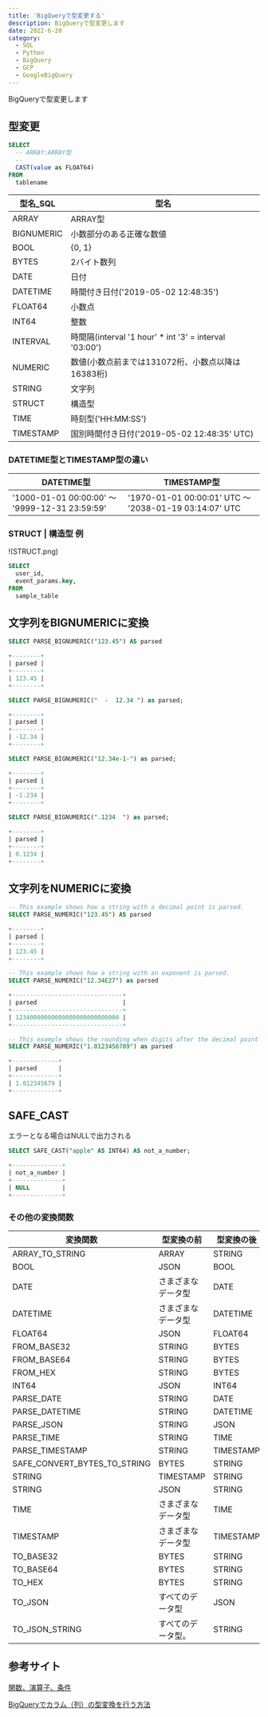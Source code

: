 ```yaml
---
title: 'BigQueryで型変更する'
description: BigQueryで型変更します
date: 2022-6-20
category: 
  - SQL
  - Python
  - BigQuery
  - GCP
  - GoogleBigQuery
---
```

BigQueryで型変更します
<!-- https://www.hamlet-engineer.com -->
<!-- !(/image/ChordDiagram.png) -->

<!-- more -->

<ClientOnly>
  <CallInArticleAdsense />
</ClientOnly>



## 型変更

```SQL
SELECT 
  -- ARRAY:ARRAY型
  -- 
  CAST(value as FLOAT64) 
FROM
  tablename
```

| 型名_SQL | 型名 | 
| - | - |
| ARRAY | ARRAY型 |
| BIGNUMERIC | 小数部分のある正確な数値 |
| BOOL | {0, 1} |
| BYTES | 2バイト数列 |
| DATE | 日付 |
| DATETIME | 時間付き日付('2019-05-02 12:48:35') |
| FLOAT64 | 小数点 |
| INT64 | 整数 |
| INTERVAL | 時間隔(interval '1 hour' * int '3' = interval '03:00') |
| NUMERIC | 数値(小数点前までは131072桁、小数点以降は16383桁) |
| STRING | 文字列 |
| STRUCT | 構造型 |
| TIME | 時刻型('HH:MM:SS') |
| TIMESTAMP | 国別時間付き日付('2019-05-02 12:48:35' UTC) |

### DATETIME型とTIMESTAMP型の違い

| DATETIME型 | TIMESTAMP型 |
| - | - |
| '1000-01-01 00:00:00' ～ '9999-12-31 23:59:59' | '1970-01-01 00:00:01' UTC ～ '2038-01-19 03:14:07' UTC |

### STRUCT | 構造型 例
!(STRUCT.png)

```SQL
SELECT
  user_id,
  event_params.key,
FROM
  sample_table
```


## 文字列をBIGNUMERICに変換

```SQL
SELECT PARSE_BIGNUMERIC("123.45") AS parsed

+--------+
| parsed |
+--------+
| 123.45 |
+--------+

SELECT PARSE_BIGNUMERIC("  -  12.34 ") as parsed;

+--------+
| parsed |
+--------+
| -12.34 |
+--------+

SELECT PARSE_BIGNUMERIC("12.34e-1-") as parsed;

+--------+
| parsed |
+--------+
| -1.234 |
+--------+

SELECT PARSE_BIGNUMERIC(".1234  ") as parsed;

+--------+
| parsed |
+--------+
| 0.1234 |
+--------+
```

## 文字列をNUMERICに変換

```SQL
-- This example shows how a string with a decimal point is parsed.
SELECT PARSE_NUMERIC("123.45") AS parsed

+--------+
| parsed |
+--------+
| 123.45 |
+--------+

-- This example shows how a string with an exponent is parsed.
SELECT PARSE_NUMERIC("12.34E27") as parsed

+-------------------------------+
| parsed                        |
+-------------------------------+
| 12340000000000000000000000000 |
+-------------------------------+

-- This example shows the rounding when digits after the decimal point exceeds 9.
SELECT PARSE_NUMERIC("1.0123456789") as parsed

+-------------+
| parsed      |
+-------------+
| 1.012345679 |
+-------------+
```


## SAFE_CAST
エラーとなる場合はNULLで出力される

```SQL
SELECT SAFE_CAST("apple" AS INT64) AS not_a_number;

+--------------+
| not_a_number |
+--------------+
| NULL         |
+--------------+
```

### その他の変換関数

| 変換関数 | 型変換の前 | 型変換の後 |
| - | - | - |
| ARRAY_TO_STRING | ARRAY | STRING |
| BOOL | JSON | BOOL |
| DATE | さまざまなデータ型 | DATE |
| DATETIME | さまざまなデータ型 | DATETIME |
| FLOAT64 | JSON | FLOAT64 |
| FROM_BASE32 | STRING | BYTES |
| FROM_BASE64 | STRING | BYTES |
| FROM_HEX | STRING | BYTES |
| INT64 | JSON | INT64 |
| PARSE_DATE | STRING | DATE |
| PARSE_DATETIME | STRING | DATETIME |
| PARSE_JSON | STRING | JSON |
| PARSE_TIME | STRING | TIME |
| PARSE_TIMESTAMP | STRING | TIMESTAMP |
| SAFE_CONVERT_BYTES_TO_STRING | BYTES | STRING |
| STRING | TIMESTAMP | STRING |
| STRING | JSON | STRING |
| TIME | さまざまなデータ型 | TIME |
| TIMESTAMP | さまざまなデータ型 | TIMESTAMP |
| TO_BASE32 | BYTES | STRING |
| TO_BASE64 | BYTES | STRING |
| TO_HEX | BYTES | STRING |
| TO_JSON | すべてのデータ型 | JSON |
| TO_JSON_STRING | すべてのデータ型。 | STRING |


## 参考サイト
[関数、演算子、条件 ](https://cloud.google.com/bigquery/docs/reference/standard-sql/functions-and-operators#casting)

[BigQueryでカラム（列）の型変換を行う方法](https://qiita.com/h1rok1tanaka/items/43ddf91913628c99a5c0)


<ClientOnly>
  <CallInArticleAdsense />
</ClientOnly>


